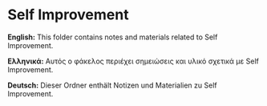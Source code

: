 # Self Improvement

**English:** This folder contains notes and materials related to Self Improvement.

**Ελληνικά:** Αυτός ο φάκελος περιέχει σημειώσεις και υλικό σχετικά με Self Improvement.

**Deutsch:** Dieser Ordner enthält Notizen und Materialien zu Self Improvement.
